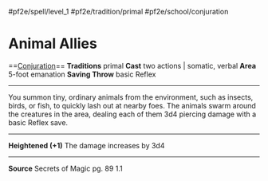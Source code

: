 #pf2e/spell/level_1 #pf2e/tradition/primal #pf2e/school/conjuration 
# Animal Allies
==[Conjuration](Conjuration.md)==
**Traditions** primal
**Cast** two actions | somatic, verbal
**Area** 5-foot emanation
**Saving Throw** basic Reflex

---
You summon tiny, ordinary animals from the environment, such as insects, birds, or fish, to quickly lash out at nearby foes. The animals swarm around the creatures in the area, dealing each of them 3d4 piercing damage with a basic Reflex save.

---
**Heightened (+1)** The damage increases by 3d4

---
**Source** Secrets of Magic pg. 89 1.1